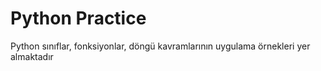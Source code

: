 # Python Practice
 Python sınıflar, fonksiyonlar, döngü kavramlarının uygulama örnekleri yer almaktadır
